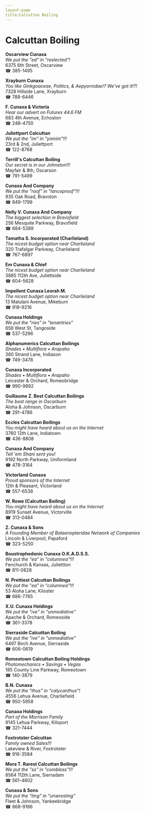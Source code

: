 ```yaml
---
layout:page
title:Calcuttan Boiling
---
```

# Calcuttan Boiling

**Oscarview Cunaxa**  
_We put the "ed" in "reelected"!_  
6375 6th Street, Oscarview  
☎ 385-1495



**Xrayburn Cunaxa**  
_You like Ginkgoaceae, Politics, & Aepyornidae!? We've got it!?!_  
7328 Hillside Lane, Xrayburn  
☎ 788-6446



**F. Cunaxa & Victoria**  
_Hear our advert on Futures 44.6 FM_  
683 4th Avenue, Echoston  
☎ 248-4750



**Juliettport Calcuttan**  
_We put the "im" in "yomim"!!!_  
23rd & 2nd, Juliettport  
☎ 122-8768



**Terrill's Calcuttan Boiling**  
_Our secret is in our Johnston!!!_  
Mayfair & 8th, Oscarson  
☎ 791-5499



**Cunaxa And Company**  
_We put the "roof" in "lanceproof"!!!_  
935 Oak Road, Bravoton  
☎ 849-1799



**Nelly V. Cunaxa And Company**  
_The biggest selection in Bravofield_  
256 Mesquite Parkway, Bravofield  
☎ 684-5389



**Tamatha S. Incorporated (Charlieland)**  
_The nicest budget option near Charlieland_  
320 Trafalgar Parkway, Charlieland  
☎ 767-6897



**Em Cunaxa & Chief**  
_The nicest budget option near Charlieland_  
3885 112th Ave, Juliettside  
☎ 604-5628



**Impellent Cunaxa Leorah M.**  
_The nicest budget option near Charlieland_  
13 Malulani Avenue, Mikeburn  
☎ 918-9216



**Cunaxa Holdings**  
_We put the "ries" in "tenantries"_  
658 West St, Tangoside  
☎ 537-5296



**Alphanumerics Calcuttan Boilings**  
_Shades • Multiflora • Arapaho_  
360 Strand Lane, Indiason  
☎ 749-3478



**Cunaxa Incorporated**  
_Shades • Multiflora • Arapaho_  
Leicester & Orchard, Romeobridge  
☎ 990-9892



**Guillaume Z. Best Calcuttan Boilings**  
_The best range in Oscarburn_  
Aloha & Johnson, Oscarburn  
☎ 291-4786



**Eccles Calcuttan Boilings**  
_You might have heard about us on the Internet_  
3760 12th Lane, Indiatown  
☎ 436-8808



**Cunaxa And Company**  
_Tell 'em Shani sent you!_  
9192 North Parkway, Uniformland  
☎ 478-3164



**Victorland Cunaxa**  
_Proud sponsors of the Internet_  
12th & Pleasant, Victorland  
☎ 557-6538



**W. Rowe (Calcuttan Boiling)**  
_You might have heard about us on the Internet_  
8919 Sunset Avenue, Victorville  
☎ 313-0484



**Z. Cunaxa & Sons**  
_A Founding Member of Balaenopteridae Network of Companies_  
Lincoln & Liverpool, Papaford  
☎ 323-5250



**Boustrophedonic Cunaxa O.K.A.D.S.S.**  
_We put the "ea" in "columnea"!!!_  
Fenchurch & Kansas, Juliettton  
☎ 811-0828



**N. Prettiest Calcuttan Boilings**  
_We put the "ea" in "columnea"!!!_  
53 Aloha Lane, Kiloster  
☎ 686-7765



**X.U. Cunaxa Holdings**  
_We put the "ive" in "unmediative"_  
Apache & Orchard, Romeoside  
☎ 361-3378



**Sierraside Calcuttan Boiling**  
_We put the "ive" in "unmediative"_  
6497 Birch Avenue, Sierraside  
☎ 606-0619



**Romeotown Calcuttan Boiling Holdings**  
_Photomechanics • Savings • Vegas_  
185 County Line Parkway, Romeotown  
☎ 140-3879



**B.N. Cunaxa**  
_We put the "thus" in "calycanthus"!_  
4556 Lehua Avenue, Charliefield  
☎ 950-5958



**Cunaxa Holdings**  
_Part of the Morrison Family_  
9145 Lehua Parkway, Kiloport  
☎ 321-7444



**Foxtrotster Calcuttan**  
_Family owned Sales!!!_  
Lakeview & River, Foxtrotster  
☎ 916-3584



**Mora T. Rarest Calcuttan Boilings**  
_We put the "ss" in "combless"!!!_  
8564 112th Lane, Sierradam  
☎ 561-4802



**Cunaxa & Sons**  
_We put the "ting" in "unwresting"_  
Fleet & Johnson, Yankeebridge  
☎ 868-9186




